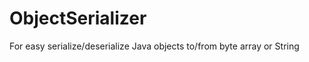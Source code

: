 ObjectSerializer
================

For easy serialize/deserialize Java objects to/from byte array or String
